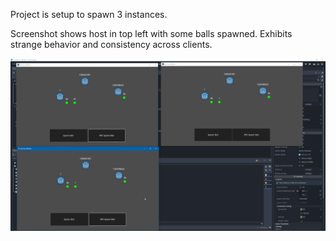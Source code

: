 Project is setup to spawn 3 instances.

Screenshot shows host in top left with some balls spawned. Exhibits strange behavior and consistency across clients.

![Screenshot](https://raw.githubusercontent.com/StrikeForceZero/godot-4-beta-samples/master/screenshot.png)